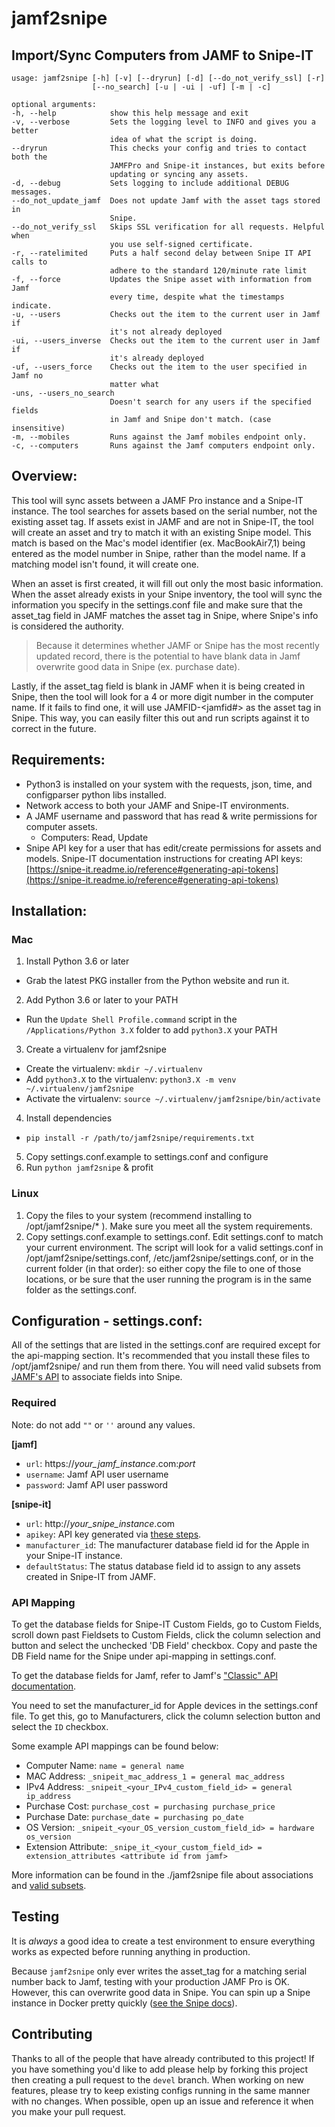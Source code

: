 # jamf2snipe
## Import/Sync Computers from JAMF to Snipe-IT
```
usage: jamf2snipe [-h] [-v] [--dryrun] [-d] [--do_not_verify_ssl] [-r]
                  [--no_search] [-u | -ui | -uf] [-m | -c]

optional arguments:
-h, --help            show this help message and exit
-v, --verbose         Sets the logging level to INFO and gives you a better
                      idea of what the script is doing.
--dryrun              This checks your config and tries to contact both the
                      JAMFPro and Snipe-it instances, but exits before
                      updating or syncing any assets.
-d, --debug           Sets logging to include additional DEBUG messages.
--do_not_update_jamf  Does not update Jamf with the asset tags stored in
                      Snipe.
--do_not_verify_ssl   Skips SSL verification for all requests. Helpful when
                      you use self-signed certificate.
-r, --ratelimited     Puts a half second delay between Snipe IT API calls to
                      adhere to the standard 120/minute rate limit
-f, --force           Updates the Snipe asset with information from Jamf
                      every time, despite what the timestamps indicate.
-u, --users           Checks out the item to the current user in Jamf if
                      it's not already deployed
-ui, --users_inverse  Checks out the item to the current user in Jamf if
                      it's already deployed
-uf, --users_force    Checks out the item to the user specified in Jamf no
                      matter what
-uns, --users_no_search
                      Doesn't search for any users if the specified fields
                      in Jamf and Snipe don't match. (case insensitive)
-m, --mobiles         Runs against the Jamf mobiles endpoint only.
-c, --computers       Runs against the Jamf computers endpoint only.
```

## Overview:
This tool will sync assets between a JAMF Pro instance and a Snipe-IT instance. The tool searches for assets based on the serial number, not the existing asset tag. If assets exist in JAMF and are not in Snipe-IT, the tool will create an asset and try to match it with an existing Snipe model. This match is based on the Mac's model identifier (ex. MacBookAir7,1) being entered as the model number in Snipe, rather than the model name. If a matching model isn't found, it will create one.

When an asset is first created, it will fill out only the most basic information. When the asset already exists in your Snipe inventory, the tool will sync the information you specify in the settings.conf file and make sure that the asset_tag field in JAMF matches the asset tag in Snipe, where Snipe's info is considered the authority.

> Because it determines whether JAMF or Snipe has the most recently updated record, there is the potential to have blank data in Jamf overwrite good data in Snipe (ex. purchase date).

Lastly, if the asset_tag field is blank in JAMF when it is being created in Snipe, then the tool will look for a 4 or more digit number in the computer name. If it fails to find one, it will use JAMFID-<jamfid#> as the asset tag in Snipe. This way, you can easily filter this out and run scripts against it to correct in the future.

## Requirements:

- Python3 is installed on your system with the requests, json, time, and configparser python libs installed.
- Network access to both your JAMF and Snipe-IT environments.
- A JAMF username and password that has read & write permissions for computer assets.
  - Computers: Read, Update
- Snipe API key for a user that has edit/create permissions for assets and models. Snipe-IT documentation instructions for creating API keys: [https://snipe-it.readme.io/reference#generating-api-tokens](https://snipe-it.readme.io/reference#generating-api-tokens)

## Installation:

### Mac

1. Install Python 3.6 or later
  - Grab the latest PKG installer from the Python website and run it.

2. Add Python 3.6 or later to your PATH
  - Run the `Update Shell Profile.command` script in the `/Applications/Python 3.X` folder to add `python3.X` your PATH

3. Create a virtualenv for jamf2snipe
  - Create the virtualenv: `mkdir ~/.virtualenv`
  - Add `python3.X` to the virtualenv: `python3.X -m venv ~/.virtualenv/jamf2snipe`
  - Activate the virtualenv: `source ~/.virtualenv/jamf2snipe/bin/activate`

4. Install dependencies
  - `pip install -r /path/to/jamf2snipe/requirements.txt`

5. Copy settings.conf.example to settings.conf and configure
6. Run `python jamf2snipe` & profit

### Linux

1. Copy the files to your system (recommend installing to /opt/jamf2snipe/* ). Make sure you meet all the system requirements.
2. Copy settings.conf.example to settings.conf. Edit settings.conf to match your current environment. The script will look for a valid settings.conf in /opt/jamf2snipe/settings.conf, /etc/jamf2snipe/settings.conf, or in the current folder (in that order): so either copy the file to one of those locations, or be sure that the user running the program is in the same folder as the settings.conf.

## Configuration - settings.conf:

All of the settings that are listed in the settings.conf are required except for the api-mapping section. It's recommended that you install these files to /opt/jamf2snipe/ and run them from there. You will need valid subsets from [JAMF's API](https://developer.jamf.com/apis/classic-api/index) to associate fields into Snipe.

### Required

Note: do not add `""` or `''` around any values.

**[jamf]**

- `url`: https://*your_jamf_instance*.com:*port*
- `username`: Jamf API user username
- `password`: Jamf API user password

**[snipe-it]**

- `url`: http://*your_snipe_instance*.com
- `apikey`: API key generated via [these steps](https://snipe-it.readme.io/reference#generating-api-tokens).
- `manufacturer_id`: The manufacturer database field id for the Apple in your Snipe-IT instance.
- `defaultStatus`: The status database field id to assign to any assets created in Snipe-IT from JAMF.

### API Mapping

To get the database fields for Snipe-IT Custom Fields, go to Custom Fields, scroll down past Fieldsets to Custom Fields, click the column selection and button and select the unchecked 'DB Field' checkbox. Copy and paste the DB Field name for the Snipe under api-mapping in settings.conf.

To get the database fields for Jamf, refer to Jamf's ["Classic" API documentation](https://developer.jamf.com/apis/classic-api/index).

You need to set the manufacturer_id for Apple devices in the settings.conf file.  To get this, go to Manufacturers, click the column selection button and select the `ID` checkbox.

Some example API mappings can be found below:

- Computer Name:		`name = general name`
- MAC Address:		`_snipeit_mac_address_1 = general mac_address`
- IPv4 Address:		`_snipeit_<your_IPv4_custom_field_id> = general ip_address`
- Purchase Cost:		`purchase_cost = purchasing purchase_price`
- Purchase Date:		`purchase_date = purchasing po_date`
- OS Version:			`_snipeit_<your_OS_version_custom_field_id> = hardware os_version`
- Extension Attribute:    `_snipe_it_<your_custom_field_id> = extension_attributes <attribute id from jamf>`

More information can be found in the ./jamf2snipe file about associations and [valid subsets](https://github.com/ParadoxGuitarist/jamf2snipe/blob/master/jamf2snipe#L33).

## Testing

It is *always* a good idea to create a test environment to ensure everything works as expected before running anything in production.

Because `jamf2snipe` only ever writes the asset_tag for a matching serial number back to Jamf, testing with your production JAMF Pro is OK. However, this can overwrite good data in Snipe. You can spin up a Snipe instance in Docker pretty quickly ([see the Snipe docs](https://snipe-it.readme.io/docs/docker)).

## Contributing

Thanks to all of the people that have already contributed to this project! If you have something you'd like to add please help by forking this project then creating a pull request to the `devel` branch. When working on new features, please try to keep existing configs running in the same manner with no changes. When possible, open up an issue and reference it when you make your pull request.
